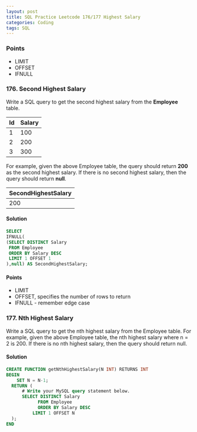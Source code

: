 ```yaml
---
layout: post
title: SQL Practice Leetcode 176/177 Highest Salary
categories: Coding
tags: SQL
---
```


### Points ###
* LIMIT
* OFFSET
* IFNULL


### 176. Second Highest Salary ###

Write a SQL query to get the second highest salary from the **Employee** table.

| Id | Salary |  
|----|--------|
| 1  |  100   |   
| 2  |  200   |
| 3  |  300   |


For example, given the above Employee table, the query should return **200** as
the second highest salary. If there is no second highest salary, then the query
should return **null**.

| SecondHighestSalary |
|---------------------|
|       200           |

#### Solution ####
```SQL
SELECT
IFNULL(
(SELECT DISTINCT Salary
 FROM Employee
 ORDER BY Salary DESC
 LIMIT 1 OFFSET 1
),null) AS SecondHighestSalary;
```
#### Points ####
* LIMIT
* OFFSET, specifies the number of rows to return
* IFNULL - remember edge case

### 177. Nth Highest Salary ###

Write a SQL query to get the nth highest salary from the Employee table.
For example, given the above Employee table, the nth highest salary where n = 2 is 200.
If there is no nth highest salary, then the query should return null.

#### Solution ####
```SQL
CREATE FUNCTION getNthHighestSalary(N INT) RETURNS INT
BEGIN
    SET N = N-1;
  RETURN (
      # Write your MySQL query statement below.
      SELECT DISTINCT Salary
			FROM Employee
			ORDER BY Salary DESC
		  LIMIT 1 OFFSET N
  );
END
```
